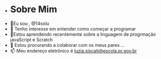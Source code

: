 - # Sobre Mim
- 👋Eu sou , @14solu
- 👀 Tenho interesse em entender como começar a programar 
- 🌱Estou aprendendo recentemente sobre a linguagem de progrmação javaScript e Scratch 
- 💞️ Estou procurando a colaborar com os meus pares ...
- 📫 Meu endereço eletrônico é luzia.siscati@escola.pr.gov.br 

<!---
14solu/14solu is a ✨ special ✨ repository because its `README.md` (this file) appears on your GitHub profile.
You can click the Preview link to take a look at your changes.
--->

